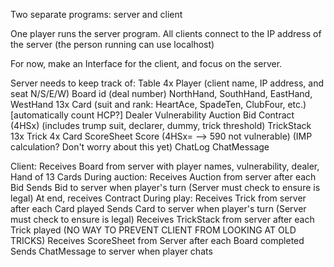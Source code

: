 Two separate programs: server and client

One player runs the server program.
All clients connect to the IP address of the server (the person running can use localhost)

For now, make an Interface for the client, and focus on the server.

Server needs to keep track of:
Table
  4x Player
    (client name, IP address, and seat N/S/E/W)
  Board
    id (deal number)
    NorthHand, SouthHand, EastHand, WestHand
      13x Card
        (suit and rank: HeartAce, SpadeTen, ClubFour, etc.)
      [automatically count HCP?]
    Dealer
    Vulnerability
    Auction
      Bid
      Contract (4HSx)
        (includes trump suit, declarer, dummy, trick threshold)
    TrickStack
      13x Trick
        4x Card
  ScoreSheet
    Score (4HSx= --> 590 not vulnerable)
      (IMP calculation? Don't worry about this yet)
  ChatLog
    ChatMessage
    
 
Client:
  Receives Board from server with player names, vulnerability, dealer, Hand of 13 Cards
  During auction:
    Receives Auction from server after each Bid
    Sends Bid to server when player's turn (Server must check to ensure is legal)
    At end, receives Contract
  During play:
    Receives Trick from server after each Card played
    Sends Card to server when player's turn (Server must check to ensure is legal)
    Receives TrickStack from server after each Trick played
      (NO WAY TO PREVENT CLIENT FROM LOOKING AT OLD TRICKS)
  Receives ScoreSheet from Server after each Board completed
  Sends ChatMessage to server when player chats
